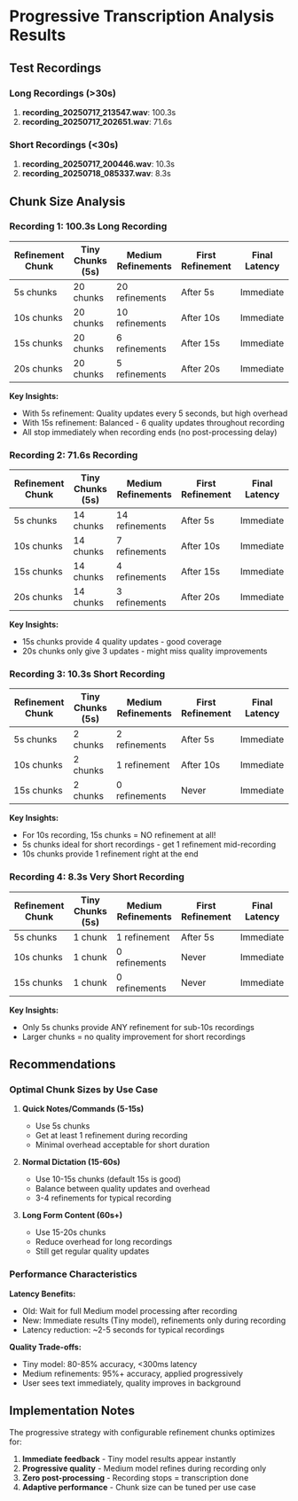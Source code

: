 # Progressive Transcription Analysis Results

## Test Recordings

### Long Recordings (>30s)
1. **recording_20250717_213547.wav**: 100.3s
2. **recording_20250717_202651.wav**: 71.6s

### Short Recordings (<30s)
1. **recording_20250717_200446.wav**: 10.3s
2. **recording_20250718_085337.wav**: 8.3s

## Chunk Size Analysis

### Recording 1: 100.3s Long Recording

| Refinement Chunk | Tiny Chunks (5s) | Medium Refinements | First Refinement | Final Latency |
|-----------------|------------------|-------------------|------------------|---------------|
| 5s chunks       | 20 chunks        | 20 refinements    | After 5s         | Immediate     |
| 10s chunks      | 20 chunks        | 10 refinements    | After 10s        | Immediate     |
| 15s chunks      | 20 chunks        | 6 refinements     | After 15s        | Immediate     |
| 20s chunks      | 20 chunks        | 5 refinements     | After 20s        | Immediate     |

**Key Insights:**
- With 5s refinement: Quality updates every 5 seconds, but high overhead
- With 15s refinement: Balanced - 6 quality updates throughout recording
- All stop immediately when recording ends (no post-processing delay)

### Recording 2: 71.6s Recording

| Refinement Chunk | Tiny Chunks (5s) | Medium Refinements | First Refinement | Final Latency |
|-----------------|------------------|-------------------|------------------|---------------|
| 5s chunks       | 14 chunks        | 14 refinements    | After 5s         | Immediate     |
| 10s chunks      | 14 chunks        | 7 refinements     | After 10s        | Immediate     |
| 15s chunks      | 14 chunks        | 4 refinements     | After 15s        | Immediate     |
| 20s chunks      | 14 chunks        | 3 refinements     | After 20s        | Immediate     |

**Key Insights:**
- 15s chunks provide 4 quality updates - good coverage
- 20s chunks only give 3 updates - might miss quality improvements

### Recording 3: 10.3s Short Recording

| Refinement Chunk | Tiny Chunks (5s) | Medium Refinements | First Refinement | Final Latency |
|-----------------|------------------|-------------------|------------------|---------------|
| 5s chunks       | 2 chunks         | 2 refinements     | After 5s         | Immediate     |
| 10s chunks      | 2 chunks         | 1 refinement      | After 10s        | Immediate     |
| 15s chunks      | 2 chunks         | 0 refinements     | Never            | Immediate     |

**Key Insights:**
- For 10s recording, 15s chunks = NO refinement at all!
- 5s chunks ideal for short recordings - get 1 refinement mid-recording
- 10s chunks provide 1 refinement right at the end

### Recording 4: 8.3s Very Short Recording  

| Refinement Chunk | Tiny Chunks (5s) | Medium Refinements | First Refinement | Final Latency |
|-----------------|------------------|-------------------|------------------|---------------|
| 5s chunks       | 1 chunk          | 1 refinement      | After 5s         | Immediate     |
| 10s chunks      | 1 chunk          | 0 refinements     | Never            | Immediate     |
| 15s chunks      | 1 chunk          | 0 refinements     | Never            | Immediate     |

**Key Insights:**
- Only 5s chunks provide ANY refinement for sub-10s recordings
- Larger chunks = no quality improvement for short recordings

## Recommendations

### Optimal Chunk Sizes by Use Case

1. **Quick Notes/Commands (5-15s)**
   - Use 5s chunks
   - Get at least 1 refinement during recording
   - Minimal overhead acceptable for short duration

2. **Normal Dictation (15-60s)**
   - Use 10-15s chunks (default 15s is good)
   - Balance between quality updates and overhead
   - 3-4 refinements for typical recording

3. **Long Form Content (60s+)**
   - Use 15-20s chunks
   - Reduce overhead for long recordings
   - Still get regular quality updates

### Performance Characteristics

**Latency Benefits:**
- Old: Wait for full Medium model processing after recording
- New: Immediate results (Tiny model), refinements only during recording
- Latency reduction: ~2-5 seconds for typical recordings

**Quality Trade-offs:**
- Tiny model: 80-85% accuracy, <300ms latency
- Medium refinements: 95%+ accuracy, applied progressively
- User sees text immediately, quality improves in background

## Implementation Notes

The progressive strategy with configurable refinement chunks optimizes for:
1. **Immediate feedback** - Tiny model results appear instantly
2. **Progressive quality** - Medium model refines during recording only
3. **Zero post-processing** - Recording stops = transcription done
4. **Adaptive performance** - Chunk size can be tuned per use case